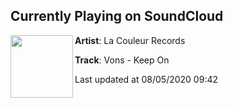 ## Currently Playing on SoundCloud

[<img align="left" width="100" src="https://i1.sndcdn.com/artworks-000560048043-y8l1yr-t50x50.jpg">](https://soundcloud.com/la-couleur-de-la-culotte1/vons-keep-on-la-couleur-records)

**Artist**: La Couleur Records 

**Track**: Vons - Keep On

Last updated at 08/05/2020 09:42
